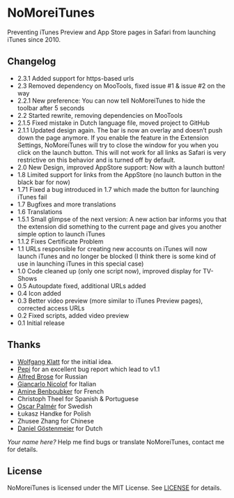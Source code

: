 # NoMoreiTunes

Preventing iTunes Preview and App Store pages in Safari from launching iTunes since 2010.

## Changelog

-   2.3.1 Added support for https-based urls
-   2.3 Removed dependency on MooTools, fixed issue #1 & issue #2 on the way
-   2.2.1 New preference: You can now tell NoMoreiTunes to hide the toolbar after 5 seconds
-   2.2 Started rewrite, removing dependencies on MooTools
-   2.1.5 Fixed mistake in Dutch language file, moved project to GitHub
-   2.1.1 Updated design again. The bar is now an overlay and doesn’t push down the page anymore. If you enable the feature in the Extension Settings, NoMoreiTunes will try to close the window for you when you click on the launch button. This will not work for all links as Safari is very restrictive on this behavior and is turned off by default.
-   2.0 New Design, improved AppStore support: Now with a launch button!
-   1.8 Limited support for links from the AppStore (no launch button in the black bar for now)
-   1.71 Fixed a bug introduced in 1.7 which made the button for launching iTunes fail
-   1.7 Bugfixes and more translations
-   1.6 Translations
-   1.5.1 Small glimpse of the next version: A new action bar informs you that the extension did something to the current page and gives you another simple option to launch iTunes
-   1.1.2 Fixes Certificate Problem
-   1.1 URLs responsible for creating new accounts on iTunes will now launch iTunes and no longer be blocked (I think there is some kind of use in launching iTunes in this special case)
-   1.0 Code cleaned up (only one script now), improved display for TV-Shows
-   0.5 Autoupdate fixed, additional URLs added
-   0.4 Icon added
-   0.3 Better video preview (more similar to iTunes Preview pages), corrected access URLs
-   0.2 Fixed scripts, added video preview
-   0.1 Initial release

## Thanks

-   [Wolfgang Klatt](http://twitter.com/woIIe) for the initial idea.
-   [Pepi](http://maclemon.at/) for an excellent bug report which lead to v1.1
-   [Alfred Brose](mailto:alfred.brose@bcmsolutions.de) for Russian
-   [Giancarlo Nicolof](http://web.me.com/giancarlon/) for Italian
-   [Amine Benboubker](http://aminebenboubker.com/) for French
-   Christoph Theel for Spanish & Portuguese
-   [Oscar Palmér](http://oscarismy.name/) for Swedish
-   Łukasz Handke for Polish
-   Zhusee Zhang for Chinese
-   [Daniel Göstenmeier](http://goestenmeier.com/) for Dutch

_Your name here?_ Help me find bugs or translate NoMoreiTunes, contact me for details.

## License

NoMoreiTunes is licensed under the MIT License. See [LICENSE](./LICENSE) for details.

